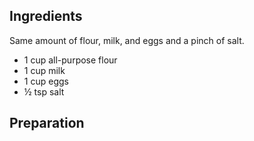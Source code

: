 Ingredients
-----------

Same amount of flour, milk, and eggs and a pinch of salt.

-   1 cup all-purpose flour
-   1 cup milk
-   1 cup eggs
-   ½ tsp salt

Preparation
-----------
